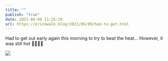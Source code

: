 ```yaml
---
title: ""
publish: "true"
date: 2021-06-09 11:25:19
url: https://ericmwalk.blog/2021/06/09/had-to-get.html
---
```


Had to get out early again this morning to try to beat the heat… However, it was still hot 🥵🏃🏻‍♂️

![](https://ericmwalk.blog/uploads/2021/513b9aed34.jpg)